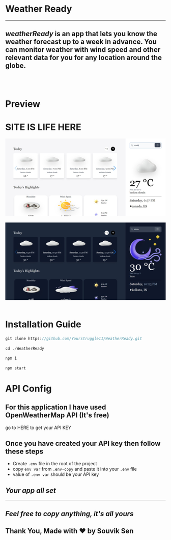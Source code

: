 # Weather Ready

<!-- <img src="" alt="WeatherReady" width="640" height="320" /> -->

<hr>

##  ***weatherReady*** is an app that lets you know the weather forecast up to a week in advance. You can monitor weather with wind speed and other relevant data for you for any location around the globe.


<br />
<br />

# Preview

<h1><a src="https://weatherready.netlify.app/" target="_blank">SITE IS LIFE HERE</a> </h1>

<img src="./src/assets/demo_one.jpeg">
<br />
<br />
<img src="./src/assets/demo_two.jpeg">
<br />
<br />

# Installation Guide


```js
git clone https://github.com/Yourstruggle11/WeatherReady.git
```

```js
cd ./WeatherReady
```
```js
npm i
```
```js
npm start
```

# API Config

## For this application I have used OpenWeatherMap API (It's free)

go to <a src="https://home.openweathermap.org/api_keys" target="_blank">HERE</a> to get your API KEY

## Once you have created your API key then follow these steps

- Create `.env` file in the root of the project
- copy `env var` from `.env-copy` and paste it into your `.env` file
- value of `.env var` should be your API key


## ***Your app all set***

<hr />

## ***Feel free to copy anything, it's all yours***


## Thank You, Made with ❤️ by Souvik Sen
